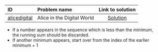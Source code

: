 | ID | Problem name | Link to solution |
|:---|:---|:---:|
| [alicedigital](https://open.kattis.com/problems/alicedigital) | Alice in the Digital World | [Solution](https://github.com/versenyi98/kattis-solutions/tree/main/solutions/Alice%20in%20the%20Digital%20World)|
- If a number appears in the sequence which is less than the minimum, the running sum should be discarded.
- If another minimum appears, start over from the index of the earlier minimum + 1